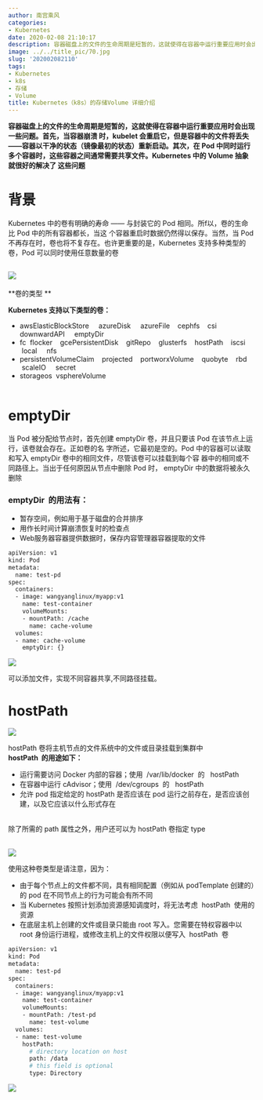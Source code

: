 ```yaml
---
author: 南宫乘风
categories:
- Kubernetes
date: 2020-02-08 21:10:17
description: 容器磁盘上的文件的生命周期是短暂的，这就使得在容器中运行重要应用时会出现一些问题。首先，当容器崩溃时，会重启它，但是容器中的文件将丢失容器以干净的状态镜像最初的状态重新启动。其次，在中同时运行多个容器。。。。。。。
image: ../../title_pic/70.jpg
slug: '202002082110'
tags:
- Kubernetes
- k8s
- 存储
- Volume
title: Kubernetes（k8s）的存储Volume 详细介绍
---
```


<!--more-->

**容器磁盘上的文件的生命周期是短暂的，这就使得在容器中运行重要应用时会出现一些问题。首先，当容器崩溃 时，kubelet 会重启它，但是容器中的文件将丢失——容器以干净的状态（镜像最初的状态）重新启动。其次，在 Pod 中同时运行多个容器时，这些容器之间通常需要共享文件。Kubernetes 中的 Volume 抽象就很好的解决了 这些问题**

# 背景 

Kubernetes 中的卷有明确的寿命 —— 与封装它的 Pod 相同。所f以，卷的生命比 Pod 中的所有容器都长，当这 个容器重启时数据仍然得以保存。当然，当 Pod 不再存在时，卷也将不复存在。也许更重要的是，Kubernetes 支持多种类型的卷，Pod 可以同时使用任意数量的卷

## ![](../../image/20200208201700623.png)  
**卷的类型 **

**Kubernetes 支持以下类型的卷：**

- awsElasticBlockStore     azureDisk     azureFile    cephfs    csi     downwardAPI     emptyDir
- fc  flocker    gcePersistentDisk    gitRepo    glusterfs    hostPath    iscsi    local     nfs
- persistentVolumeClaim    projected    portworxVolume    quobyte    rbd    scaleIO     secret
- storageos  vsphereVolume  
 

# emptyDir 

当 Pod 被分配给节点时，首先创建 emptyDir 卷，并且只要该 Pod 在该节点上运行，该卷就会存在。正如卷的名 字所述，它最初是空的。Pod 中的容器可以读取和写入 emptyDir 卷中的相同文件，尽管该卷可以挂载到每个容 器中的相同或不同路径上。当出于任何原因从节点中删除 Pod 时， emptyDir 中的数据将被永久删除 

### emptyDir  的用法有：

 -    暂存空间，例如用于基于磁盘的合并排序
 -    用作长时间计算崩溃恢复时的检查点
 -    Web服务器容器提供数据时，保存内容管理器容器提取的文件

```bash
apiVersion: v1
kind: Pod
metadata:
  name: test-pd
spec:
  containers:
  - image: wangyanglinux/myapp:v1
    name: test-container
    volumeMounts:
    - mountPath: /cache
      name: cache-volume
  volumes:
  - name: cache-volume
    emptyDir: {}
```

![](../../image/20200208204350151.png)

可以添加文件，实现不同容器共享,不同路径挂载。

# hostPath 

![](../../image/20200208205950766.png)

hostPath 卷将主机节点的文件系统中的文件或目录挂载到集群中  
**hostPath  的用途如下：**

- 运行需要访问 Docker 内部的容器；使用  /var/lib/docker  的   hostPath
- 在容器中运行 cAdvisor；使用  /dev/cgroups  的   hostPath
- 允许 pod 指定给定的 hostPath 是否应该在 pod 运行之前存在，是否应该创建，以及它应该以什么形式存在  
 

除了所需的 path 属性之外，用户还可以为 hostPath 卷指定 type  
 

![](../../image/20200208205509332.png)

使用这种卷类型是请注意，因为：

 -    由于每个节点上的文件都不同，具有相同配置（例如从 podTemplate 创建的）的 pod 在不同节点上的行为可能会有所不同
 -    当 Kubernetes 按照计划添加资源感知调度时，将无法考虑  hostPath  使用的资源
 -    在底层主机上创建的文件或目录只能由 root 写入。您需要在特权容器中以 root 身份运行进程，或修改主机上的文件权限以便写入  hostPath  卷

```bash
apiVersion: v1
kind: Pod
metadata:
  name: test-pd
spec:
  containers:
  - image: wangyanglinux/myapp:v1
    name: test-container
    volumeMounts:
    - mountPath: /test-pd
      name: test-volume
  volumes:
  - name: test-volume
    hostPath:
      # directory location on host
      path: /data
      # this field is optional
      type: Directory
```

![](../../image/20200208210826790.png)